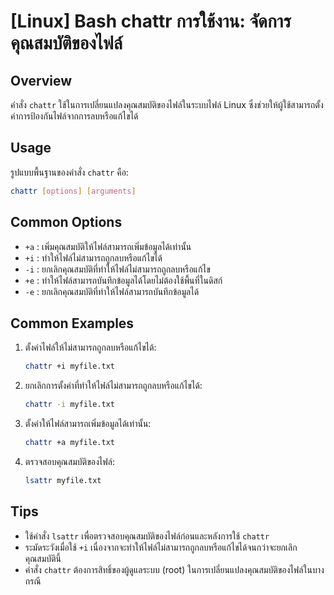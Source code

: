# [Linux] Bash chattr การใช้งาน: จัดการคุณสมบัติของไฟล์

## Overview
คำสั่ง `chattr` ใช้ในการเปลี่ยนแปลงคุณสมบัติของไฟล์ในระบบไฟล์ Linux ซึ่งช่วยให้ผู้ใช้สามารถตั้งค่าการป้องกันไฟล์จากการลบหรือแก้ไขได้

## Usage
รูปแบบพื้นฐานของคำสั่ง `chattr` คือ:

```bash
chattr [options] [arguments]
```

## Common Options
- `+a` : เพิ่มคุณสมบัติให้ไฟล์สามารถเพิ่มข้อมูลได้เท่านั้น
- `+i` : ทำให้ไฟล์ไม่สามารถถูกลบหรือแก้ไขได้
- `-i` : ยกเลิกคุณสมบัติที่ทำให้ไฟล์ไม่สามารถถูกลบหรือแก้ไข
- `+e` : ทำให้ไฟล์สามารถบันทึกข้อมูลได้โดยไม่ต้องใช้พื้นที่ในดิสก์
- `-e` : ยกเลิกคุณสมบัติที่ทำให้ไฟล์สามารถบันทึกข้อมูลได้

## Common Examples
1. ตั้งค่าไฟล์ให้ไม่สามารถถูกลบหรือแก้ไขได้:
   ```bash
   chattr +i myfile.txt
   ```

2. ยกเลิกการตั้งค่าที่ทำให้ไฟล์ไม่สามารถถูกลบหรือแก้ไขได้:
   ```bash
   chattr -i myfile.txt
   ```

3. ตั้งค่าให้ไฟล์สามารถเพิ่มข้อมูลได้เท่านั้น:
   ```bash
   chattr +a myfile.txt
   ```

4. ตรวจสอบคุณสมบัติของไฟล์:
   ```bash
   lsattr myfile.txt
   ```

## Tips
- ใช้คำสั่ง `lsattr` เพื่อตรวจสอบคุณสมบัติของไฟล์ก่อนและหลังการใช้ `chattr`
- ระมัดระวังเมื่อใช้ `+i` เนื่องจากจะทำให้ไฟล์ไม่สามารถถูกลบหรือแก้ไขได้จนกว่าจะยกเลิกคุณสมบัตินี้
- คำสั่ง `chattr` ต้องการสิทธิ์ของผู้ดูแลระบบ (root) ในการเปลี่ยนแปลงคุณสมบัติของไฟล์ในบางกรณี